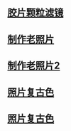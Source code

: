 ## [胶片颗粒滤镜](https://blog.csdn.net/weixin_42596388/article/details/80949985)
## [制作老照片](https://jingyan.baidu.com/article/fa4125ac0c6e2f28ac7092d2.html)
## [制作老照片2](https://jingyan.baidu.com/article/54b6b9c0f3b7002d583b47fa.html)
## [照片复古色](https://jingyan.baidu.com/article/e2284b2b9af224e2e6118de9.html)
## [照片复古色](https://jingyan.baidu.com/article/ce09321b6c050f2bff858ffe.html)
